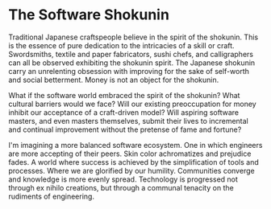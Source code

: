 # The Software Shokunin

Traditional Japanese craftspeople believe in the spirit of the shokunin. This is the essence of pure dedication to the intricacies of a skill or craft. Swordsmiths, textile and paper fabricators, sushi chefs, and calligraphers can all be observed exhibiting the shokunin spirit. The Japanese shokunin carry an unrelenting obsession with improving for the sake of self-worth and social betterment. Money is not an object for the shokunin.

What if the software world embraced the spirit of the shokunin? What cultural barriers would we face? Will our existing preoccupation for money inhibit our acceptance of a craft-driven model? Will aspiring software masters, and even masters themselves, submit their lives to incremental and continual improvement without the pretense of fame and fortune?

I'm imagining a more balanced software ecosystem. One in which engineers are more accepting of their peers. Skin color achromatizes and prejudice fades. A world where success is achieved by the simplification of tools and processes. Where we are glorified by our humility. Communities converge and knowledge is more evenly spread. Technology is progressed not through ex nihilo creations, but through a communal tenacity on the rudiments of engineering.
